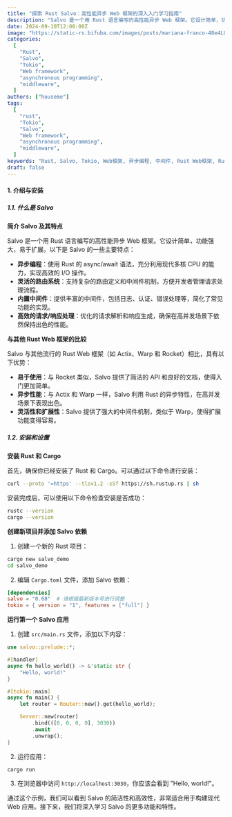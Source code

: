 ```yaml
---
title: "探索 Rust Salvo：高性能异步 Web 框架的深入入门学习指南"
description: "Salvo 是一个用 Rust 语言编写的高性能异步 Web 框架。它设计简单，功能强大，易于扩展。"
date: 2024-09-10T12:00:00Z
image: "https://static-rs.bifuba.com/images/posts/mariana-franco-48e4LUyIXVE-unsplash.jpg"
categories:
  [
    "Rust",
    "Salvo",
    "Tokio",
    "Web framework",
    "asynchronous programming",
    "middleware",
  ]
authors: ["houseme"]
tags:
  [
    "rust",
    "Tokio",
    "Salvo",
    "Web framework",
    "asynchronous programming",
    "middleware",
  ]
keywords: "Rust, Salvo, Tokio, Web框架, 异步编程, 中间件, Rust Web框架, Rust异步编程, Rust中间件"
draft: false
---
```


#### 1. 介绍与安装

##### 1.1. 什么是 Salvo

**简介 Salvo 及其特点**

Salvo 是一个用 Rust 语言编写的高性能异步 Web 框架。它设计简单，功能强大，易于扩展。以下是 Salvo 的一些主要特点：

- **异步编程**：使用 Rust 的 async/await 语法，充分利用现代多核 CPU 的能力，实现高效的 I/O 操作。
- **灵活的路由系统**：支持复杂的路由定义和中间件机制，方便开发者管理请求处理流程。
- **内置中间件**：提供丰富的中间件，包括日志、认证、错误处理等，简化了常见功能的实现。
- **高效的请求/响应处理**：优化的请求解析和响应生成，确保在高并发场景下依然保持出色的性能。

**与其他 Rust Web 框架的比较**

Salvo 与其他流行的 Rust Web 框架（如 Actix、Warp 和 Rocket）相比，具有以下优势：

- **易于使用**：与 Rocket 类似，Salvo 提供了简洁的 API 和良好的文档，使得入门更加简单。
- **异步性能**：与 Actix 和 Warp 一样，Salvo 利用 Rust 的异步特性，在高并发场景下表现出色。
- **灵活性和扩展性**：Salvo 提供了强大的中间件机制，类似于 Warp，使得扩展功能变得容易。

##### 1.2. 安装和设置

**安装 Rust 和 Cargo**

首先，确保你已经安装了 Rust 和 Cargo。可以通过以下命令进行安装：

```bash
curl --proto '=https' --tlsv1.2 -sSf https://sh.rustup.rs | sh
```

安装完成后，可以使用以下命令检查安装是否成功：

```bash
rustc --version
cargo --version
```

**创建新项目并添加 Salvo 依赖**

1. 创建一个新的 Rust 项目：

```bash
cargo new salvo_demo
cd salvo_demo
```

2. 编辑 `Cargo.toml` 文件，添加 Salvo 依赖：

```toml
[dependencies]
salvo = "0.68"  # 请根据最新版本号进行调整
tokio = { version = "1", features = ["full"] }
```

**运行第一个 Salvo 应用**

1. 创建 `src/main.rs` 文件，添加以下内容：

```rust
use salvo::prelude::*;

#[handler]
async fn hello_world() -> &'static str {
    "Hello, world!"
}

#[tokio::main]
async fn main() {
    let router = Router::new().get(hello_world);

    Server::new(router)
        .bind(([0, 0, 0, 0], 3030))
        .await
        .unwrap();
}
```

2. 运行应用：

```bash
cargo run
```

3. 在浏览器中访问 `http://localhost:3030`，你应该会看到 "Hello, world!"。

通过这个示例，我们可以看到 Salvo 的简洁性和高效性，非常适合用于构建现代 Web 应用。接下来，我们将深入学习 Salvo 的更多功能和特性。

